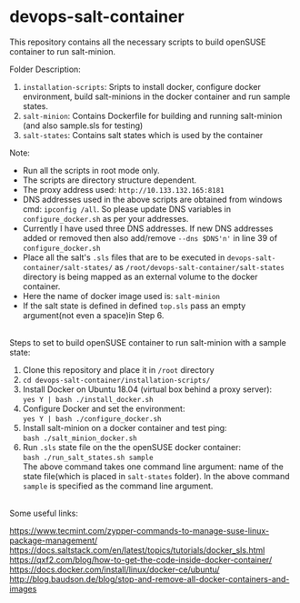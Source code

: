 # devops-salt-container

This repository contains all the necessary scripts to build openSUSE container to run salt-minion. 

Folder Description:
1. `installation-scripts`: Sripts to install docker, configure docker environment, build salt-minions in the docker container and run sample states.
2. `salt-minion`: Contains Dockerfile for building and running salt-minion (and also sample.sls for testing)
3. `salt-states`: Contains salt states which is used by the container

Note: 
- Run all the scripts in root mode only.
- The scripts are directory structure dependent.
- The proxy address used: `http://10.133.132.165:8181`
- DNS addresses used in the above scripts are obtained from windows cmd: `ipconfig /all`. So please update DNS variables in `configure_docker.sh` as per your addresses.
- Currently I have used three DNS addresses. If new DNS addresses added or removed then also add/remove `--dns $DNS'n'` in line 39 of `configure_docker.sh`
- Place all the salt's `.sls` files that are to be executed in `devops-salt-container/salt-states/` as `/root/devops-salt-container/salt-states` directory is being mapped as an external volume to the docker container. 
- Here the name of docker image used is: `salt-minion`
- If the salt state is defined in defined `top.sls` pass an empty argument(not even a space)in Step 6.


<br />Steps to set to build openSUSE container to run salt-minion with a sample state:

1. Clone this repository and place it in `/root` directory
2. `cd devops-salt-container/installation-scripts/`
3. Install Docker on Ubuntu 18.04 (virtual box behind a proxy server):
    <br />`yes Y | bash ./install_docker.sh`
4. Configure Docker and set the environment:
    <br />`yes Y | bash ./configure_docker.sh`
5. Install salt-minion on a docker container and test ping:
    <br />`bash ./salt_minion_docker.sh`
6. Run `.sls` state file on the the openSUSE docker container:
    <br />`bash ./run_salt_states.sh sample`
    <br />The above command takes one command line argument: name of the state file(which is placed in `salt-states` folder). In the above command `sample` is specified as the command line argument.


<br />Some useful links:

https://www.tecmint.com/zypper-commands-to-manage-suse-linux-package-management/
<br />https://docs.saltstack.com/en/latest/topics/tutorials/docker_sls.html
<br />https://qxf2.com/blog/how-to-get-the-code-inside-docker-container/
<br />https://docs.docker.com/install/linux/docker-ce/ubuntu/
<br />http://blog.baudson.de/blog/stop-and-remove-all-docker-containers-and-images
